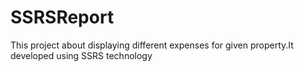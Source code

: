 # SSRSReport

This project about displaying different expenses for given property.It developed using SSRS technology
